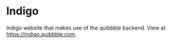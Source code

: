 # Indigo

Indigo website that makes use of the quibbble backend. View at https://indigo.quibbble.com.
